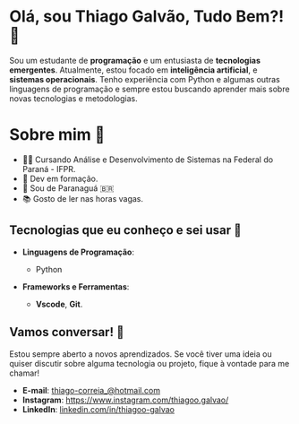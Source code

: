 # Olá, sou Thiago Galvão, Tudo Bem?! 👋
 
  Sou um estudante de **programação** e um entusiasta de **tecnologias emergentes**. Atualmente, estou focado em **inteligência artificial**,  e **sistemas operacionais**. Tenho experiência com Python e algumas outras linguagens de programação e sempre estou buscando aprender mais sobre novas tecnologias e metodologias.
 
 # Sobre mim 📃
 - 👨‍🎓 Cursando Análise e Desenvolvimento de Sistemas na Federal do Paraná - IFPR.
 - 🌱 Dev em formação.
 - 🏡 Sou de Paranaguá 🇧🇷
 - 📚 Gosto de ler nas horas vagas.
 
 ## Tecnologias que eu conheço e sei usar 🚀
 
 - **Linguagens de Programação**:
   - Python
 
 - **Frameworks e Ferramentas**:
   - **Vscode**, **Git**.
 
 
 
 ## Vamos conversar! 💬
 
 Estou sempre aberto a novos aprendizados. Se você tiver uma ideia ou quiser discutir sobre alguma tecnologia ou projeto, fique à vontade para me chamar!

 - **E-mail**: thiago-correia_@hotmail.com
 - **Instagram**: https://www.instagram.com/thiagoo.galvao/
 - **LinkedIn**: [linkedin.com/in/thiagoo-galvao](https://www.linkedin.com/in/thiagoo-galvao/)
